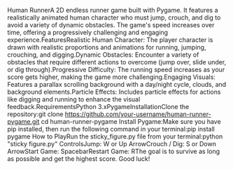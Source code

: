 Human RunnerA 2D endless runner game built with Pygame. It features a realistically animated human character who must jump, crouch, and dig to avoid a variety of dynamic obstacles. The game's speed increases over time, offering a progressively challenging and engaging experience.FeaturesRealistic Human Character: The player character is drawn with realistic proportions and animations for running, jumping, crouching, and digging.Dynamic Obstacles: Encounter a variety of obstacles that require different actions to overcome (jump over, slide under, or dig through).Progressive Difficulty: The running speed increases as your score gets higher, making the game more challenging.Engaging Visuals: Features a parallax scrolling background with a day/night cycle, clouds, and background elements.Particle Effects: Includes particle effects for actions like digging and running to enhance the visual feedback.RequirementsPython 3.xPygameInstallationClone the repository:git clone https://github.com/your-username/human-runner-pygame.git
cd human-runner-pygame
Install Pygame:Make sure you have pip installed, then run the following command in your terminal:pip install pygame
How to PlayRun the sticky_figure.py file from your terminal:python "sticky figure.py"
ControlsJump: W or Up ArrowCrouch / Dig: S or Down ArrowStart Game: SpacebarRestart Game: RThe goal is to survive as long as possible and get the highest score. Good luck!
